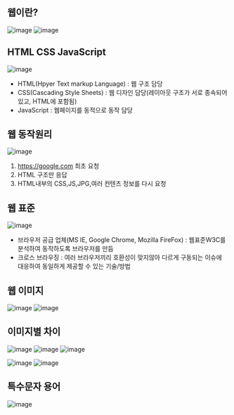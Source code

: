 
## 웹이란?

![image](https://user-images.githubusercontent.com/35188271/222873156-3f7a0d81-0c8b-4645-b572-52a874c6734a.png)
![image](https://user-images.githubusercontent.com/35188271/222873068-fb2bb86f-255a-49ac-b659-7eadaf1a4ab3.png)




## HTML CSS JavaScript

![image](https://user-images.githubusercontent.com/35188271/222055254-f320109f-7c25-4fb8-bc8e-f2646b3cb353.png)
- HTML(Hpyer Text markup Language) : 웹 구조 담당
- CSS(Cascading Style Sheets) : 웹 디자인 담당(레이아웃 구조가 서로 종속되어있고, HTML에 포함됨)
- JavaScript : 웹페이지를 동적으로 동작 담당



## 웹 동작원리

![image](https://user-images.githubusercontent.com/35188271/222055976-33f18480-d914-49e7-bd65-9e500f2941a2.png)  

1. https://google.com 최초 요청
2. HTML 구조만 응답
3. HTML내부의 CSS,JS,JPG,여러 컨텐츠 정보를 다시 요청



## 웹 표준
![image](https://user-images.githubusercontent.com/35188271/222057864-a58295a4-23fc-4b80-ba6e-8b64cb508002.png)  

- 브라우저 공급 업체(MS IE, Google Chrome, Mozilla FireFox) : 웹표준W3C를 분석하여 동작하도록 브라우저를 만듬  
- 크로스 브라우징 : 여러 브라우저끼리 호환성이 맞지않아 다르게 구동되는 이슈에 대응하여 동일하게 제공할 수 있는 기술/방법



## 웹 이미지
![image](https://user-images.githubusercontent.com/35188271/222059440-997e1be1-b219-43f7-a814-3df4c5f44770.png)
![image](https://user-images.githubusercontent.com/35188271/222058635-9fc5b64c-5f0b-4b07-999f-cfbcb6b6abc4.png)


## 이미지별 차이
![image](https://user-images.githubusercontent.com/35188271/222058890-4a37c093-f6c4-47bb-82e8-be12a3329cd0.png)
![image](https://user-images.githubusercontent.com/35188271/222058907-a5cc3c5d-b80b-458a-b666-d2e56e987830.png)
![image](https://user-images.githubusercontent.com/35188271/222058916-b816330f-e7c3-428b-b1eb-734790910ec4.png)

![image](https://user-images.githubusercontent.com/35188271/222059501-d5405b99-f117-4be2-96f2-8c26c19c373f.png)
![image](https://user-images.githubusercontent.com/35188271/222059511-1cb04222-67f3-46e0-9083-4024ec67ce51.png)


## 특수문자 용어
![image](https://user-images.githubusercontent.com/35188271/222060242-cc0d941c-7380-4265-8689-96bbe9d9de9e.png)

